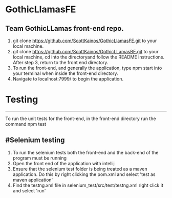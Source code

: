 # GothicLlamasFE
Team  GothicLLamas front-end repo.
---
1. git clone https://github.com/ScottKainos/GothicLlamasFE.git to your local machine.
2. git clone https://github.com/ScottKainos/GothicLLamasBE.git to your local machine, cd  into the directoryand follow the README instructions. After step 3, return to the front end directory.
3. To run the front-end, and generally the application, type npm start into your terminal when inside the front-end directory.
4. Navigate to localhost:7999/ to begin the application.

# Testing
---
To run the unit tests for the front-end, in the front-end directory run the command npm test

#Selenium testing
---
1. To run the selenium tests both the front-end and the back-end of the program must be running
2. Open the front end of the application with intellij
3. Ensure that the selenium test folder is being treated as a maven application. Do this by right clicking the pom.xml and select 'test as maven application'
4. Find the testng.xml file in selenium_test/src/test/testng.xml right click it and select 'run'
